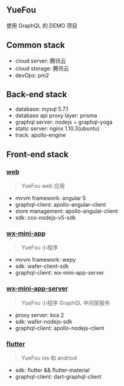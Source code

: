 ## YueFou
使用 GraphQL 的 DEMO 项目

## Common stack
* cloud server: 腾讯云
* cloud storage: 腾讯云
* devOps: pm2

## Back-end stack
* database: mysql 5.7.1
* database api proxy layer: prisma
* graphql server: nodejs + graphql-yoga
* static server: nginx 1.10.3(ubuntu)
* track: apollo-engine

## Front-end stack

### [web](https://github.com/haoliangwu/yuefou-webapp)

> YueFou web 应用

* mvvm framework: angular 5
* graphql-client: apollo-angular-client
* store management: apollo-angular-client
* sdk: cos-nodejs-v5-sdk

### [wx-mini-app](https://github.com/haoliangwu/yuefou-wx)

> YueFou 小程序

* mvvm framework: wepy
* sdk: wafer-client-sdk
* graphql-client: wx-mini-app-server

### [wx-mini-app-server](https://github.com/haoliangwu/yuefou-wx-miniapp-server)

> YueFou 小程序 GraphQL 中间层服务

* proxy server: koa 2
* sdk: wafer-nodejs-sdk
* graphql-client: apollo-nodejs-client

### [flutter](https://github.com/haoliangwu/yuefou-flutter)

> YueFou ios 和 andriod

* sdk: flutter && flutter-material
* graphql-client: dart-graphql-client
